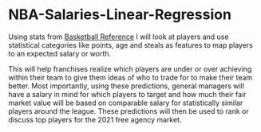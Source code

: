 # NBA-Salaries-Linear-Regression

Using stats from [Basketball Reference](https://www.basketball-reference.com/) I will look at players and use statistical categories like points, age and steals as features to map players to an expected salary or worth.

This will help franchises realize which players are under or over achieving within their team to give them ideas of who to trade for to make their team better.  Most importantly, using these predictions, general managers will have a salary in mind for which players to target and how much their fair market value will be based on comparable salary for statistically similar players around the league.  These predictions will then be used to rank or discuss top players for the 2021 free agency market.

